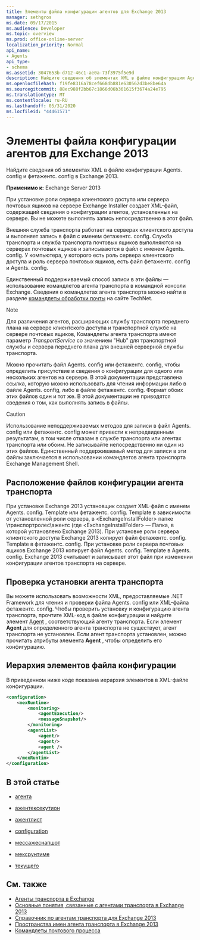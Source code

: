 ```yaml
---
title: Элементы файла конфигурации агентов для Exchange 2013
manager: sethgros
ms.date: 09/17/2015
ms.audience: Developer
ms.topic: overview
ms.prod: office-online-server
localization_priority: Normal
api_name:
- Agents
api_type:
- schema
ms.assetid: 3047653b-d712-46c1-ae0a-73f3975f5e9d
description: Найдите сведения об элементах XML в файле конфигурации Agents. config и фетажентс. config в Exchange 2013.
ms.openlocfilehash: f19fe8316a78cef668db881e630562d3be8be64a
ms.sourcegitcommit: 88ec988f2bb67c1866d06b361615f3674a24e795
ms.translationtype: MT
ms.contentlocale: ru-RU
ms.lasthandoff: 05/31/2020
ms.locfileid: "44461571"
---
```

# <a name="agents-configuration-file-elements-for-exchange-2013"></a>Элементы файла конфигурации агентов для Exchange 2013

Найдите сведения об элементах XML в файле конфигурации Agents. config и фетажентс. config в Exchange 2013.
  
**Применимо к:** Exchange Server 2013
  
При установке роли сервера клиентского доступа или сервера почтовых ящиков на сервере Exchange Installer создает XML-файл, содержащий сведения о конфигурации агентов, установленных на сервере. Вы не можете выполнять запись непосредственно в этот файл. 
  
Внешняя служба транспорта работает на серверах клиентского доступа и выполняет запись в файл с именем фетажентс. config. Служба транспорта и служба транспорта почтовых ящиков выполняются на серверах почтовых ящиков и записываются в файл с именем Agents. config. У компьютера, у которого есть роль сервера клиентского доступа и роль сервера почтовых ящиков, есть файл фетажентс. config и Agents. config. 
  
Единственный поддерживаемый способ записи в эти файлы — использование командлетов агента транспорта в командной консоли Exchange. Сведения о командлетах агента транспорта можно найти в разделе [командлеты обработки почты](https://technet.microsoft.com/library/aa998553%28v=exchg.150%29.aspx) на сайте TechNet. 
  
> [!NOTE]
> Для различения агентов, расширяющих службу транспорта переднего плана на сервере клиентского доступа и транспортной службе на сервере почтовых ящиков, Командлеты агента транспорта имеют параметр _TransportService_ со значением "Hub" для транспортной службы и сервера переднего плана для внешней серверной службы транспорта. 
  
Можно прочитать файл Agents. config или фетажентс. config, чтобы определить присутствие и сведения о конфигурации для одного или нескольких агентов на сервере. В этой документации представлена ссылка, которую можно использовать для чтения информации либо в файле Agents. config, либо в файле фетажентс. config. Формат обоих этих файлов один и тот же. В этой документации не приводятся сведения о том, как выполнять запись в файлы.
  
> [!CAUTION]
> Использование неподдерживаемых методов для записи в файл Agents. config или фетажентс. config может привести к непредвиденным результатам, в том числе отказам в службе транспорта или агентах транспорта или обоим. Не записывайте непосредственно ни один из этих файлов. Единственный поддерживаемый метод для записи в эти файлы заключается в использовании командлетов агента транспорта Exchange Management Shell. 
  
## <a name="location-of-the-transport-agent-configuration-files"></a>Расположение файлов конфигурации агента транспорта
<a name="bk_ConfigLoc"> </a>

При установке Exchange 2013 установщик создает XML-файл с именем Agents. config. Template или фетажентс. config. Template в зависимости от установленной роли сервера, в \<ExchangeInstallFolder\> папке \транспортролес\ажентс (где \<ExchangeInstallFolder\> — Папка, в которой установлено Exchange 2013). При установке роли сервера клиентского доступа Exchange 2013 копирует файл фетажентс. config. Template в фетажентс. config. При установке роли сервера почтовых ящиков Exchange 2013 копирует файл Agents. config. Template в Agents. config. Exchange 2013 считывает и записывает этот файл при изменении конфигурации агентов транспорта на сервере.
  
## <a name="verifying-a-transport-agent-installation"></a>Проверка установки агента транспорта
<a name="bk_verifyinstall"> </a>

Вы можете использовать возможности XML, предоставляемые .NET Framework для чтения и проверки файла Agents. config или XML-файла фетажентс. config. Чтобы проверить установку и конфигурацию агента транспорта, прочтите XML-код в файле конфигурации и найдите элемент [Agent](agent.md) , соответствующий агенту транспорта. Если элемент **Agent** для определенного агента транспорта не существует, агент транспорта не установлен. Если агент транспорта установлен, можно прочитать атрибуты элемента **Agent** , чтобы определить его конфигурацию. 
  
## <a name="configuration-file-element-hierarchy"></a>Иерархия элементов файла конфигурации
<a name="bk_elementref"> </a>

В приведенном ниже коде показана иерархия элементов в XML-файле конфигурации.
  
```XML
<configuration>
    <mexRuntime>
        <monitoring>
            <agentExecution/>
            <messageSnapshot/>
        </monitoring>
        <agentList>
            <agent/>
            <agent/>
            <agent />
        </agentList>
    </mexRuntim>
</configuration>
```

## <a name="in-this-section"></a>В этой статье
<a name="bk_elementreflist"> </a>

- [агента](agent.md)
    
- [ажентексекутион](agentexecution.md)
    
- [ажентлист](agentlist.md)
    
- [configuration](configuration.md)
    
- [мессажеснапшот](messagesnapshot.md)
    
- [мексрунтиме](mexruntime.md)
    
- [текущего](monitoring.md)
    
## <a name="see-also"></a>См. также

- [Агенты транспорта в Exchange](transport-agents-in-exchange-2013.md)
- [Основные понятия, связанные с агентами транспорта в Exchange 2013](transport-agent-concepts-in-exchange-2013.md)
- [Справочник по агентам транспорта для Exchange 2013](transport-agent-reference-for-exchange-2013.md)
- [Пространства имен агента транспорта в Exchange 2013](transport-agent-namespaces-in-exchange-2013.md)
- [Командлеты почтового процесса](https://docs.microsoft.com/powershell/exchange/?view=exchange-ps)
    

